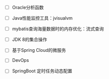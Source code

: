 - [ ] Oracle分析函数
- [ ] Java性能监控工具：jvisualvm
- [ ] mybatis查询海量数据时的内存优化：流式查询
- [ ] JDK 8的集合操作
- [ ] 基于Spring Cloud的微服务
- [ ] DevOps
- [ ] SpringBoot 定时任务动态配置


